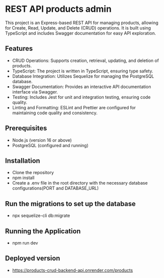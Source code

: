 # REST API products admin

This project is an Express-based REST API for managing products, allowing for Create, Read, Update, and Delete (CRUD) operations. It is built using TypeScript and includes Swagger documentation for easy API exploration.

## Features

- CRUD Operations: Supports creation, retrieval, updating, and deletion of products.
- TypeScript: The project is written in TypeScript, ensuring type safety.
- Database Integration: Utilizes Sequelize for managing the PostgreSQL database.
- Swagger Documentation: Provides an interactive API documentation interface via Swagger.
- Testing: Includes Jest for unit and integration testing, ensuring code quality.
- Linting and Formatting: ESLint and Prettier are configured for maintaining code quality and consistency.

## Prerequisites

- Node.js (version 16 or above)
- PostgreSQL (configured and running)

## Installation

- Clone the repository
- npm install
- Create a .env file in the root directory with the necessary database configurations(PORT and DATABASE_URL)

## Run the migrations to set up the database

- npx sequelize-cli db:migrate

## Running the Application

- npm run dev

## Deployed version 
- https://products-crud-backend-api.onrender.com/products
